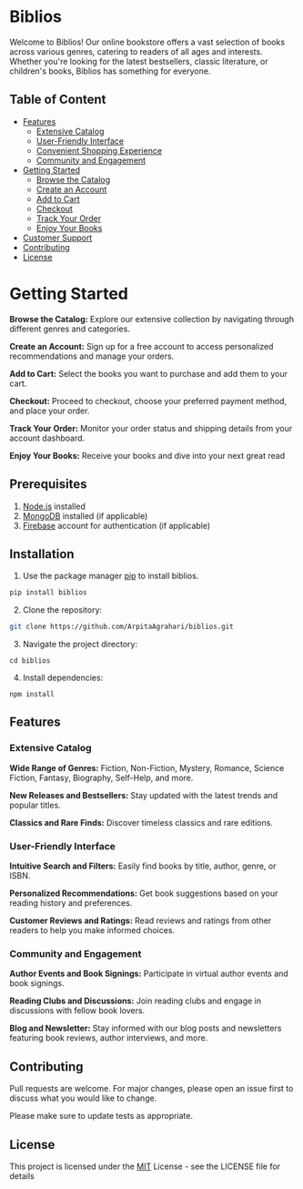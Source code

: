 # Biblios

Welcome to Biblios! Our online bookstore offers a vast selection of books across various genres, catering to readers of all ages and interests. Whether you're looking for the latest bestsellers, classic literature, or children's books, Biblios has something for everyone.

##  Table of Content

- [Features](#features)
   - [Extensive Catalog](*)
   - [User-Friendly Interface](*)
   - [Convenient Shopping Experience](*)
   - [Community and Engagement](*)
- [Getting Started](*)
   - [Browse the Catalog](*)
   - [Create an Account](*)
   - [Add to Cart](*)
   - [Checkout](*)
   - [Track Your Order](*)
   - [Enjoy Your Books](*)
- [Customer Support](*)
- [Contributing](*)
- [License](*)


# Getting Started

 **Browse the Catalog:**  Explore our extensive collection by navigating through different genres and categories.

**Create an Account:** Sign up for a free account to access personalized recommendations and manage your orders.

**Add to Cart:** Select the books you want to purchase and add them to your cart.

**Checkout:** Proceed to checkout, choose your preferred payment method, and place your order.

**Track Your Order:** Monitor your order status and shipping details from your account dashboard.

**Enjoy Your Books:** Receive your books and dive into your next great read
## Prerequisites

1. [Node.js](https://nodejs.org/en/download/package-manager/current) installed
2. [MongoDB](https://www.mongodb.com/try/download/community) installed (if applicable)
3. [Firebase](https://firebase.google.com/) account for authentication (if applicable)

## Installation

1. Use the package manager [pip](https://pip.pypa.io/en/stable/) to install biblios.

```bash
pip install biblios
```

2. Clone the repository:

```bash
git clone https://github.com/ArpitaAgrahari/biblios.git
```

3. Navigate the project directory:

```
cd biblios
```

4. Install dependencies:

```
npm install
```

## Features

### Extensive Catalog
**Wide Range of Genres:** Fiction, Non-Fiction, Mystery, Romance, Science Fiction, Fantasy, Biography, Self-Help, and more.

**New Releases and Bestsellers:** Stay updated with the latest trends and popular titles.

**Classics and Rare Finds:** Discover timeless classics and rare editions.
### User-Friendly Interface
**Intuitive Search and Filters:** Easily find books by title, author, genre, or ISBN.

**Personalized Recommendations:** Get book suggestions based on your reading history and preferences.

**Customer Reviews and Ratings:** Read reviews and ratings from other readers to help you make informed choices.
### Community and Engagement
**Author Events and Book Signings:** Participate in virtual author events and book signings.

**Reading Clubs and Discussions:** Join reading clubs and engage in discussions with fellow book lovers.

**Blog and Newsletter:** Stay informed with our blog posts and newsletters featuring book reviews, author interviews, and more.
## Contributing

Pull requests are welcome. For major changes, please open an issue first
to discuss what you would like to change.

Please make sure to update tests as appropriate.

## License

This project is licensed under the [MIT](https://choosealicense.com/licenses/mit/) License - see the LICENSE file for details 
